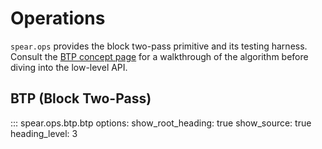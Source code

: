 # Operations

`spear.ops` provides the block two-pass primitive and its testing harness. Consult the [BTP concept page](../concepts/btp.md) for a walkthrough of the algorithm before diving into the low-level API.

## BTP (Block Two-Pass)

::: spear.ops.btp.btp
    options:
      show_root_heading: true
      show_source: true
      heading_level: 3

